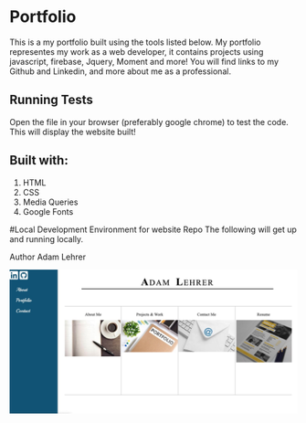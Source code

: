# Portfolio

This is a my portfolio built using the tools listed below. My portfolio  representes my work as a web developer, it contains projects using javascript, firebase, Jquery, Moment and more! You will find links to my Github and Linkedin, and more about me as a professional.



## Running Tests 

Open the file in  your browser (preferably google chrome) to test the code. 
This will display the website built! 

## Built with:
<ol>
<li> HTML 
<li> CSS 
<li> Media Queries 
<li> Google Fonts
</ol>

#Local Development Environment for website Repo
The following will get up and running locally.

Author
Adam Lehrer

![Personal Portfolio](imgs/Portfolio.jpg)

